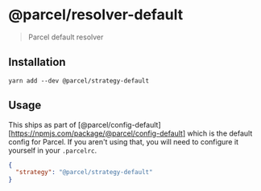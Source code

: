 # @parcel/resolver-default

> Parcel default resolver

## Installation

```
yarn add --dev @parcel/strategy-default
```

## Usage

This ships as part of [@parcel/config-default][https://npmjs.com/package/@parcel/config-default]
which is the default config for Parcel. If you aren't using that, you will need
to configure it yourself in your `.parcelrc`.

```json
{
  "strategy": "@parcel/strategy-default"
}
```
